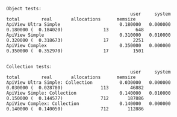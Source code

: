 
    Object tests:
                                                  user     system      total        real       allocations      memsize
    ApiView Ultra Simple                      0.180000   0.000000   0.180000 (  0.184020)               13          648
    ApiView Simple                            0.310000   0.010000   0.320000 (  0.318673)               17         2251
    ApiView Complex                           0.350000   0.000000   0.350000 (  0.352970)               17         1501


    Collection tests:
                                                  user     system      total        real       allocations      memsize
    ApiView Ultra Simple: Collection          0.030000   0.000000   0.030000 (  0.028780)              113        46882
    ApiView Simple: Collection                0.140000   0.010000   0.150000 (  0.144577)              712       187886
    ApiView Complex: Collection               0.140000   0.000000   0.140000 (  0.140050)              712       112886
